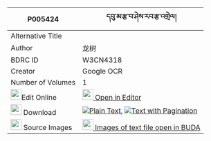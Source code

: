 |P005424|དབུ་མ་རྩ་བ་ཤེས་རབ་རྩ་འགྲེལ། 
| --- | --- 
|Alternative Title |
|Author| 龙树
|BDRC ID | W3CN4318
|Creator | Google OCR
|Number of Volumes| 1
|<img width="25" src="https://img.icons8.com/color/25/000000/edit-property.png">Edit Online| [<img width="25" src="https://avatars.githubusercontent.com/u/45091458?s=200&v=4"> Open in Editor](http://editor.openpecha.org/P005424)
|<img width="25" src="https://img.icons8.com/fluent/48/000000/download-2.png"/>  Download | [![](https://img.icons8.com/color/20/000000/txt.png)Plain Text](https://github.com/Openpecha/P005424/releases/download/v1/uma_tsawa_sherab_tsadrel_plain_P005424.zip), [![](https://img.icons8.com/color/20/000000/txt.png)Text with Pagination](https://github.com/Openpecha/P005424/releases/download/v1/uma_tsawa_sherab_tsadrel_pages_P005424.zip)
|<img width="25" src="https://img.icons8.com/plasticine/100/000000/pictures-folder.png"/>  Source Images | [<img width="25" src="https://library.bdrc.io/icons/BUDA-small.svg"> Images of text file open in BUDA](https://library.bdrc.io/show/bdr:W3CN4318)